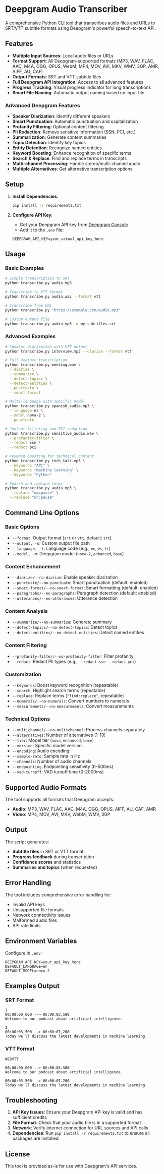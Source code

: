 # Deepgram Audio Transcriber

A comprehensive Python CLI tool that transcribes audio files and URLs to SRT/VTT subtitle formats using Deepgram's powerful speech-to-text API.

## Features

- **Multiple Input Sources**: Local audio files or URLs
- **Format Support**: All Deepgram-supported formats (MP3, WAV, FLAC, AAC, M4A, OGG, OPUS, WebM, MP4, MOV, AVI, MKV, WMV, 3GP, AMR, AIFF, AU, CAF)
- **Output Formats**: SRT and VTT subtitle files
- **Full Deepgram API Integration**: Access to all advanced features
- **Progress Tracking**: Visual progress indicator for long transcriptions
- **Smart File Naming**: Automatic output naming based on input file

### Advanced Deepgram Features

- **Speaker Diarization**: Identify different speakers
- **Smart Punctuation**: Automatic punctuation and capitalization
- **Profanity Filtering**: Optional content filtering
- **PII Redaction**: Remove sensitive information (SSN, PCI, etc.)
- **Summarization**: Generate content summaries
- **Topic Detection**: Identify key topics
- **Entity Detection**: Recognize named entities
- **Keyword Boosting**: Enhance recognition of specific terms
- **Search & Replace**: Find and replace terms in transcripts
- **Multi-channel Processing**: Handle stereo/multi-channel audio
- **Multiple Alternatives**: Get alternative transcription options

## Setup

1. **Install Dependencies**:
   ```bash
   pip install -r requirements.txt
   ```

2. **Configure API Key**:
   - Get your Deepgram API key from [Deepgram Console](https://console.deepgram.com/)
   - Add it to the `.env` file:
   ```
   DEEPGRAM_API_KEY=your_actual_api_key_here
   ```

## Usage

### Basic Examples

```bash
# Simple transcription to SRT
python transcribe.py audio.mp3

# Transcribe to VTT format
python transcribe.py audio.wav --format vtt

# Transcribe from URL
python transcribe.py "https://example.com/audio.mp3"

# Custom output file
python transcribe.py audio.mp3 -o my_subtitles.srt
```

### Advanced Examples

```bash
# Speaker diarization with VTT output
python transcribe.py interview.mp3 --diarize --format vtt

# Full feature transcription
python transcribe.py meeting.wav \
  --diarize \
  --summarize \
  --detect-topics \
  --detect-entities \
  --punctuate \
  --smart-format

# Multi-language with specific model
python transcribe.py spanish_audio.mp3 \
  --language es \
  --model nova-2 \
  --punctuate

# Content filtering and PII redaction
python transcribe.py sensitive_audio.wav \
  --profanity-filter \
  --redact ssn \
  --redact pci

# Keyword boosting for technical content
python transcribe.py tech_talk.mp3 \
  --keywords "API" \
  --keywords "machine learning" \
  --keywords "Python"

# Search and replace terms
python transcribe.py audio.mp3 \
  --replace "um:pause" \
  --replace "uh:pause"
```

## Command Line Options

### Basic Options
- `--format`: Output format (`srt` or `vtt`, default: `srt`)
- `--output, -o`: Custom output file path
- `--language, -l`: Language code (e.g., `en`, `es`, `fr`)
- `--model, -m`: Deepgram model (`nova-2`, `enhanced`, `base`)

### Content Enhancement
- `--diarize/--no-diarize`: Enable speaker diarization
- `--punctuate/--no-punctuate`: Smart punctuation (default: enabled)
- `--smart-format/--no-smart-format`: Smart formatting (default: enabled)
- `--paragraphs/--no-paragraphs`: Paragraph detection (default: enabled)
- `--utterances/--no-utterances`: Utterance detection

### Content Analysis
- `--summarize/--no-summarize`: Generate summary
- `--detect-topics/--no-detect-topics`: Detect topics
- `--detect-entities/--no-detect-entities`: Detect named entities

### Content Filtering
- `--profanity-filter/--no-profanity-filter`: Filter profanity
- `--redact`: Redact PII types (e.g., `--redact ssn --redact pci`)

### Customization
- `--keywords`: Boost keyword recognition (repeatable)
- `--search`: Highlight search terms (repeatable)
- `--replace`: Replace terms (`"find:replace"`, repeatable)
- `--numerals/--no-numerals`: Convert numbers to numerals
- `--measurements/--no-measurements`: Convert measurements

### Technical Options
- `--multichannel/--no-multichannel`: Process channels separately
- `--alternatives`: Number of alternatives (1-10)
- `--tier`: Model tier (`nova`, `enhanced`, `base`)
- `--version`: Specific model version
- `--encoding`: Audio encoding
- `--sample-rate`: Sample rate in Hz
- `--channels`: Number of audio channels
- `--endpointing`: Endpointing sensitivity (0-500ms)
- `--vad-turnoff`: VAD turnoff time (0-2000ms)

## Supported Audio Formats

The tool supports all formats that Deepgram accepts:
- **Audio**: MP3, WAV, FLAC, AAC, M4A, OGG, OPUS, AIFF, AU, CAF, AMR
- **Video**: MP4, MOV, AVI, MKV, WebM, WMV, 3GP

## Output

The script generates:
- **Subtitle files** in SRT or VTT format
- **Progress feedback** during transcription
- **Confidence scores** and statistics
- **Summaries and topics** (when requested)

## Error Handling

The tool includes comprehensive error handling for:
- Invalid API keys
- Unsupported file formats
- Network connectivity issues
- Malformed audio files
- API rate limits

## Environment Variables

Configure in `.env`:
```
DEEPGRAM_API_KEY=your_api_key_here
DEFAULT_LANGUAGE=en
DEFAULT_MODEL=nova-2
```

## Examples Output

### SRT Format
```
1
00:00:00,000 --> 00:00:03,500
Welcome to our podcast about artificial intelligence.

2
00:00:03,500 --> 00:00:07,200
Today we'll discuss the latest developments in machine learning.
```

### VTT Format
```
WEBVTT

00:00:00.000 --> 00:00:03.500
Welcome to our podcast about artificial intelligence.

00:00:03.500 --> 00:00:07.200
Today we'll discuss the latest developments in machine learning.
```

## Troubleshooting

1. **API Key Issues**: Ensure your Deepgram API key is valid and has sufficient credits
2. **File Format**: Check that your audio file is in a supported format
3. **Network**: Verify internet connection for URL sources and API calls
4. **Dependencies**: Run `pip install -r requirements.txt` to ensure all packages are installed

## License

This tool is provided as-is for use with Deepgram's API services.
